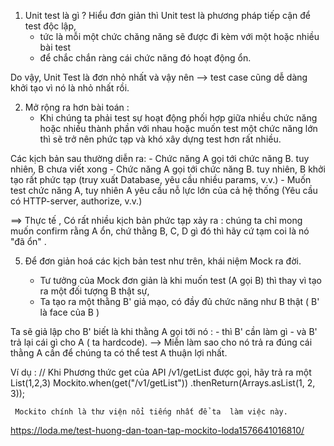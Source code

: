 
1. Unit test là gì ?
  Hiểu đơn giản thì Unit test là phương pháp tiếp cận để test độc lập, 
    - tức là mỗi một chức chăng năng sẽ được đi kèm với một hoặc nhiều bài test 
    - để chắc chắn ràng cái chức năng đó hoạt động ổn. 

Do vậy, Unit Test  là đơn nhỏ nhất và vậy nên --> test case cũng dễ dàng khởi tạo vì nó là nhỏ nhất rồi.


2. Mở rộng ra hơn bài toán : 
   - Khi chúng ta phải test sự hoạt động phối hợp giữa nhiều chức năng 
     hoặc nhiều  thành phần với nhau
     hoặc muốn test một chức năng lớn 
   thì sẽ trở nên phức tạp và khó xây dựng test  hơn rất nhiều.

Các kịch bản sau thường diễn ra:
    - Chức năng A gọi tới chức năng B. tuy nhiên, B chưa viết xong
    - Chức năng A gọi tới chức năng B. tuy nhiên, B khởi tạo rất phức tạp (truy xuất Database, yêu cầu nhiều params, v.v.)
    - Muốn test chức năng A, tuy nhiên A yêu cầu nỗ lực lớn của cả hệ thống (Yêu cầu có HTTP-server, authorize, v.v.)


 ==> Thực tế , Có rất nhiều kịch bản phức tạp xảy ra :
    chúng ta chỉ mong muốn confirm rằng A ổn, chứ thằng B, C, D gì đó thì hãy cứ tạm coi là nó "đã ổn" .

5. Để đơn giản hoá các kịch bản test như trên, khái niệm Mock ra đời.

   - Tư tưởng của  Mock đơn giản là khi muốn test (A gọi B) thì thay vì tạo ra một đối tượng B thật sự, 
   - Ta tạo ra một thằng B' giả mạo, có đầy đủ chức năng như B thật ( B' là face của B )

  Ta sẽ giả lập cho B' biết là khi thằng A gọi tới nó :
    - thì B' cần làm gì
    - và B' trả lại cái gì cho A ( ta hardcode). 
   --> Miễn làm sao cho nó trả ra đúng cái thằng A cần để chúng ta có thể test A thuận lợi nhất.

   Ví dụ :
    // Khi Phương thức get của API /v1/getList được gọi, hãy trả ra một List(1,2,3)
    Mockito.when(get("/v1/getList"))
           .thenReturn(Arrays.asList(1, 2, 3));
    
     Mockito chính là thư viện nổi tiếng nhất để ta  làm việc này.

https://loda.me/test-huong-dan-toan-tap-mockito-loda1576641016810/